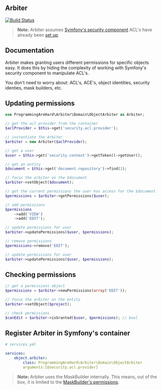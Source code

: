 ## Arbiter

[![Build Status](https://travis-ci.org/dadamssg/arbiter.svg?branch=master)](https://travis-ci.org/dadamssg/Arbiter)

> **Note:** Arbiter assumes [Symfony's security component](https://packagist.org/packages/symfony/security) ACL's have already been [set up](http://symfony.com/doc/current/cookbook/security/acl.html).

## Documentation

Arbiter makes granting users different permissions for specific objects easy. It does this by hiding the complexity of working with Symfony's security component to manipulate ACL's.

You don't need to worry about: ACL's, ACE's, object identities, security identies, mask builders, etc. 

## Updating permissions

```php
use ProgrammingAreHard\Arbiter\Domain\ObjectArbiter as Arbiter;

// get the acl provider from the container
$aclProvider = $this->get('security.acl.provider');

// instantiate the Arbiter
$arbiter = new Arbiter($aclProvider);

// get a user
$user = $this->get('security.context')->getToken()->getUser();

// get an entity
$document = $this->get('document.repository')->find(1);

// focus the arbiter on the $document
$arbiter->setObject($document);

// get the current permissions the user has access for the $document
$permissions = $arbiter->getPermissions($user);

// add permissions
$permissions
    ->add('VIEW')
    ->add('EDIT');

// update permissions for user
$arbiter->updatePermissions($user, $permissions);

// remove permissions
$permissions->remove('EDIT');

// update permissions for user
$arbiter->updatePermissions($user, $permissions);
```

## Checking permissions

```php
// get a permissions object
$permissions = $arbiter->newPermissions(array('EDIT'));

// focus the arbiter on the entity
$arbiter->setObject($project);

// check permissions
$canEdit = $arbiter->isGranted($user, $permissions); // bool
```

## Register Arbiter in Symfony's container

```yml
# services.yml

services:
    object.arbiter:
        class: ProgrammingAreHard\Arbiter\Domain\ObjectArbiter
        arguments:[@security.acl.provider]
```

> **Note:** Arbiter uses the MaskBuilder internally. This means, out of the box, it is limited to the [MaskBuilder's permissions](https://github.com/symfony/Security/blob/master/Acl/Permission/MaskBuilder.php#L20).